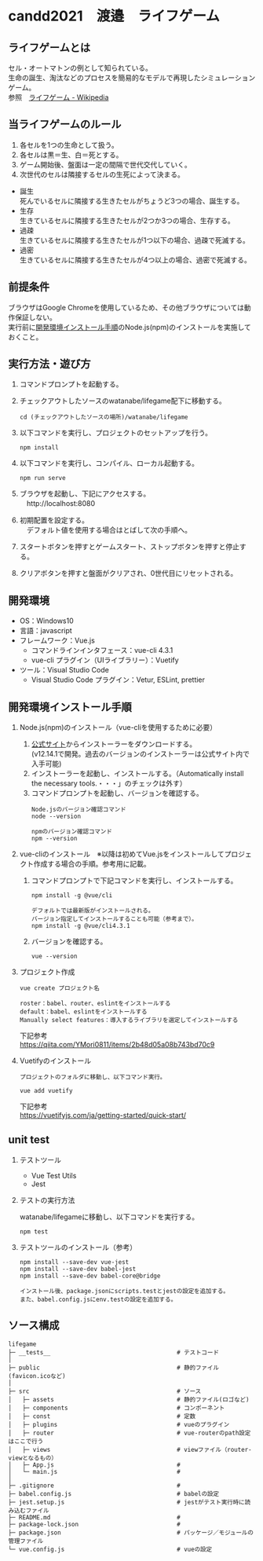 # candd2021　渡邉　ライフゲーム

## ライフゲームとは
セル・オートマトンの例として知られている。<br>
生命の誕生、淘汰などのプロセスを簡易的なモデルで再現したシミュレーションゲーム。<br>
参照　[ライフゲーム - Wikipedia](https://ja.wikipedia.org/wiki/%E3%83%A9%E3%82%A4%E3%83%95%E3%82%B2%E3%83%BC%E3%83%A0)


## 当ライフゲームのルール
1. 各セルを1つの生命として扱う。
1. 各セルは黒＝生、白＝死とする。
1. ゲーム開始後、盤面は一定の間隔で世代交代していく。
1. 次世代のセルは隣接するセルの生死によって決まる。
- 誕生<br>
    死んでいるセルに隣接する生きたセルがちょうど3つの場合、誕生する。
- 生存<br>
    生きているセルに隣接する生きたセルが2つか3つの場合、生存する。
- 過疎<br>
    生きているセルに隣接する生きたセルが1つ以下の場合、過疎で死滅する。
- 過密<br>
    生きているセルに隣接する生きたセルが4つ以上の場合、過密で死滅する。   

## 前提条件
ブラウザはGoogle Chromeを使用しているため、その他ブラウザについては動作保証しない。<br>
実行前に[開発環境インストール手順](#開発環境インストール手順)のNode.js(npm)のインストールを実施しておくこと。

## 実行方法・遊び方
1. コマンドプロンプトを起動する。
1. チェックアウトしたソースのwatanabe/lifegame配下に移動する。

    `cd (チェックアウトしたソースの場所)/watanabe/lifegame`

1. 以下コマンドを実行し、プロジェクトのセットアップを行う。

    `npm install`

1. 以下コマンドを実行し、コンパイル、ローカル起動する。

    `npm run serve`

1. ブラウザを起動し、下記にアクセスする。<br>
　http://localhost:8080
1. 初期配置を設定する。<br>
　デフォルト値を使用する場合はとばして次の手順へ。
1. スタートボタンを押すとゲームスタート、ストップボタンを押すと停止する。
1. クリアボタンを押すと盤面がクリアされ、0世代目にリセットされる。

## 開発環境
- OS：Windows10
- 言語：javascript
- フレームワーク：Vue.js
    - コマンドラインインタフェース：vue-cli 4.3.1
    - vue-cli プラグイン（UIライブラリー）：Vuetify
- ツール：Visual Studio Code
    - Visual Studio Code プラグイン：Vetur, ESLint, prettier

## 開発環境インストール手順
1. Node.js(npm)のインストール（vue-cliを使用するために必要）
    1. [公式サイト](https://nodejs.org/ja/)からインストーラーをダウンロードする。<br>
    (v12.14.1で開発。過去のバージョンのインストーラーは公式サイト内で入手可能)
    1. インストーラーを起動し、インストールする。（Automatically install the necessary tools.・・・」のチェックは外す）
    1. コマンドプロンプトを起動し、バージョンを確認する。
        ```
        Node.jsのバージョン確認コマンド
        node --version
    
        npmのバージョン確認コマンド
        npm --version
        ```
1. vue-cliのインストール　※以降は初めてVue.jsをインストールしてプロジェクト作成する場合の手順。参考用に記載。
    1. コマンドプロンプトで下記コマンドを実行し、インストールする。
        ```
        npm install -g @vue/cli

        デフォルトでは最新版がインストールされる。
        バージョン指定してインストールすることも可能（参考まで）。
        npm install -g @vue/cli4.3.1
        ```
    1. バージョンを確認する。
        ```
        vue --version
        ```
1. プロジェクト作成
    ```
    vue create プロジェクト名

    roster：babel、router、eslintをインストールする
    default：babel、eslintをインストールする
    Manually select features：導入するライブラリを選定してインストールする
    ```
    下記参考<br>
    https://qiita.com/YMori0811/items/2b48d05a08b743bd70c9

1. Vuetifyのインストール
    ```
    プロジェクトのフォルダに移動し、以下コマンド実行。

    vue add vuetify
    ```
    下記参考<br>
    https://vuetifyjs.com/ja/getting-started/quick-start/

## unit test
1. テストツール
    - Vue Test Utils
    - Jest

1. テストの実行方法

    watanabe/lifegameに移動し、以下コマンドを実行する。

    `npm test`

1. テストツールのインストール（参考）
    ```
    npm install --save-dev vue-jest
    npm install --save-dev babel-jest
    npm install --save-dev babel-core@bridge

    インストール後、package.jsonにscripts.testとjestの設定を追加する。
    また、babel.config.jsにenv.testの設定を追加する。
    ```

## ソース構成

    lifegame                                        
    ├─ __tests__                                    # テストコード 
    │   
    ├─ public                                       # 静的ファイル(favicon.icoなど)
    │   
    ├─ src                                          # ソース
    │   ├─ assets                                   # 静的ファイル(ロゴなど)
    │   ├─ components                               # コンポーネント
    │   ├─ const                                    # 定数
    │   ├─ plugins                                  # vueのプラグイン
    │   ├─ router                                   # vue-routerのpath設定はここで行う
    │   ├─ views                                    # viewファイル（router-viewとなるもの）
    │   ├─ App.js                                   # 
    │   └─ main.js                                  # 
    │   
    ├─ .gitignore                                   # 
    ├─ babel.config.js                              # babelの設定
    ├─ jest.setup.js                                # jestがテスト実行時に読み込むファイル
    ├─ README.md                                    # 
    ├─ package-lock.json                            # 
    ├─ package.json                                 # パッケージ／モジュールの管理ファイル
    └─ vue.config.js                                # vueの設定
